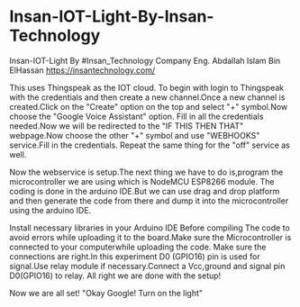 # Insan-IOT-Light-By-Insan-Technology
Insan-IOT-Light By #Insan_Technology Company Eng. Abdallah Islam Bin ElHassan
https://insantechnology.com/

This uses Thingspeak as the IOT cloud. To begin with login to Thingspeak with the credentials and then create a new channel.Once a new channel is 
created.Click on the "Create" option on the top and select "+" symbol.Now choose the "Google Voice Assistant" option. Fill in all the credentials needed.Now we will be 
redirected to the "IF THIS THEN THAT" webpage.Now choose the other "+" symbol and use "WEBHOOKS" service.Fill in the credentials.
Repeat the same thing for the "off" service as well.

Now the webservice is setup.The next thing we have to do is,program the microcontroller we are using which is NodeMCU ESP8266 module.
The coding is done in the arduino IDE.But we can use drag and drop platform and then generate the code from there and dump it into the microcontroller using 
the arduino IDE.

Install necessary libraries in your Arduino IDE Before compiling 
The code to avoid errors while uploading it to the board.Make sure the Microcontroller is connected to your computerwhile uploading the code. Make sure the connections 
are right.In this experiment D0 (GPIO16) pin is used for signal.Use relay module if necessary.Connect a Vcc,ground and signal pin D0(GPIO16) to relay.
All right we are done with the setup!

Now we are all set! "Okay Google! Turn on the light" 
